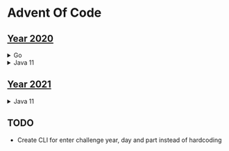 # Advent Of Code

## [Year 2020](https://adventofcode.com/2020)
<details>

<summary>Go</summary>

- [Go](go)
   - day 1 * *
   - day 2 * *
   - day 3 * *
   - day 4 * *
   - day 5 * *
   - day 6 * *
   - day 7 
   - day 8 
   - day 9 
   - day 10 * *
   - day 11
   - day 12
   - day 13
   - day 14
   - day 15
   - day 16
   - day 17
   - day 18
   - day 19
   - day 20
   - day 21
   - day 22
   - day 23
   - day 24
   - day 25

</details>

<details>
<summary>Java 11</summary>

- [Java 11](java/src/com/wengkee/adventofcode/y2020)
   - day 1 
   - day 2 
   - day 3 
   - day 4 
   - day 5 
   - day 6 
   - day 7 * *
   - day 8 * *
   - day 9 * *
   - day 10
   - day 11
   - day 12
   - day 13
   - day 14
   - day 15
   - day 16
   - day 17
   - day 18
   - day 19
   - day 20
   - day 21
   - day 22
   - day 23
   - day 24
   - day 25

</details>

## [Year 2021](https://adventofcode.com/2021)

<details>
<summary>Java 11</summary>

- [Java 11](2021/java/src/com/wengkee/adventofcode/y2021)
  - day 1 * * 
  - day 2
  - day 3
  - day 4
  - day 5
  - day 6
  - day 7 
  - day 8 
  - day 9 
  - day 10
  - day 11
  - day 12
  - day 13
  - day 14
  - day 15
  - day 16
  - day 17
  - day 18
  - day 19
  - day 20
  - day 21
  - day 22
  - day 23
  - day 24
  - day 25
</details>

## TODO
  - Create CLI for enter challenge year, day and part instead of hardcoding 